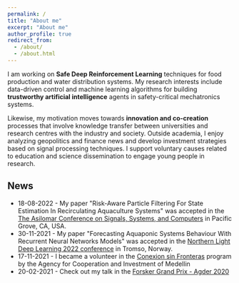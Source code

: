 ```yaml
---
permalink: /
title: "About me"
excerpt: "About me"
author_profile: true
redirect_from: 
  - /about/
  - /about.html
---
```


I am working on **Safe Deep Reinforcement Learning** techniques for food production and water distribution systems. My research interests include data-driven control and machine learning algorithms for building **trustworthy artificial intelligence** agents in safety-critical mechatronics systems. 

Likewise, my motivation moves towards **innovation and co-creation** processes that involve knowledge transfer between universities and research centres with the industry and society. Outside academia, I enjoy analyzing geopolitics and finance news and develop investment strategies based on signal processing techniques. I support voluntary causes related to education and science dissemination to engage young people in research.

## News
* 18-08-2022 - My paper "Risk-Aware Particle Filtering For State Estimation In Recirculating Aquaculture Systems" was accepted in the <a href="https://www.asilomarsscconf.org/" target="_blank">The Asilomar Conference on Signals, Systems, and Computers</a> in Pacific Grove, CA, USA.
* 30-11-2021 - My paper "Forecasting Aquaponic Systems Behaviour With Recurrent Neural Networks Models" was accepted in the <a href="https://www.nldl.org/" target="_blank">Northern Light Deep Learning 2022 conference</a> in Tromso, Norway.
* 17-11-2021 - I became a volunteer in the <a href="https://www.acimedellin.org/resultados-conexion-sin-fronteras/" target="_blank">Conexion sin Fronteras</a> program by the Agency for Cooperation and Investment of Medellin
* 20-02-2021 - Check out my talk in the [Forsker Grand Prix - Agder 2020](https://dccartagena.github.io/talks/2020-fgp)
<!-- * 29-12-2020 - My personal webpage is online! -->
